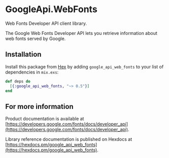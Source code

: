 # GoogleApi.WebFonts

Web Fonts Developer API client library.

The Google Web Fonts Developer API lets you retrieve information about web fonts served by Google.

## Installation

Install this package from [Hex](https://hex.pm) by adding
`google_api_web_fonts` to your list of dependencies in `mix.exs`:

```elixir
def deps do
  [{:google_api_web_fonts, "~> 0.5"}]
end
```

## For more information

Product documentation is available at [https://developers.google.com/fonts/docs/developer_api](https://developers.google.com/fonts/docs/developer_api).

Library reference documentation is published on Hexdocs at
[https://hexdocs.pm/google_api_web_fonts](https://hexdocs.pm/google_api_web_fonts).
